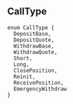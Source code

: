 ## CallType

```solidity
enum CallType {
  DepositBase,
  DepositQuote,
  WithdrawBase,
  WithdrawQuote,
  Short,
  Long,
  ClosePosition,
  Reinit,
  ReceivePosition,
  EmergencyWithdraw
}
```

